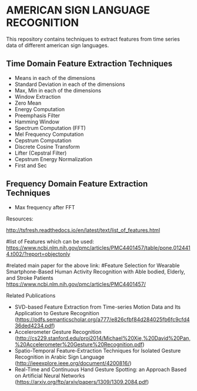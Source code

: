 # AMERICAN SIGN LANGUAGE RECOGNITION
This repository contains techniques to extract features from time series data of different american sign languages.

## Time Domain Feature Extraction Techniques

* Means in each of the dimensions
* Standard Deviation in each of the dimensions
* Max, Min in each of the dimensions
* Window Extraction
* Zero Mean
* Energy Computation
* Preemphasis Filter
* Hamming Window
* Spectrum Computation (FFT)
* Mel Frequency Computation
* Cepstrum Computation
* Discrete Cosine Transform
* Lifter (Cepstral Filter)
* Cepstrum Energy Normalization
* First and Sec

## Frequency Domain Feature Extraction Techniques

* Max frequency after FFT 


Resources:

http://tsfresh.readthedocs.io/en/latest/text/list_of_features.html

#list of Features which can be used:
https://www.ncbi.nlm.nih.gov/pmc/articles/PMC4401457/table/pone.0124414.t002/?report=objectonly

#related main paper for the above link:
#Feature Selection for Wearable Smartphone-Based Human Activity Recognition with Able bodied, Elderly, and Stroke Patients
https://www.ncbi.nlm.nih.gov/pmc/articles/PMC4401457/ 




Related Publications
- SVD-based Feature Extraction from Time-series Motion Data and Its Application to Gesture Recognition (https://pdfs.semanticscholar.org/a777/e826cfbf84d284025fb6fc9cfd436ded4234.pdf) 
- Accelerometer Gesture Recognition (http://cs229.stanford.edu/proj2014/Michael%20Xie,%20David%20Pan,%20Accelerometer%20Gesture%20Recognition.pdf)
- Spatio-Temporal Feature-Extraction Techniques for Isolated Gesture Recognition in Arabic Sign Language (http://ieeexplore.ieee.org/document/4200816/)
- Real-Time and Continuous Hand Gesture Spotting: an Approach Based on Artificial Neural Networks (https://arxiv.org/ftp/arxiv/papers/1309/1309.2084.pdf)
